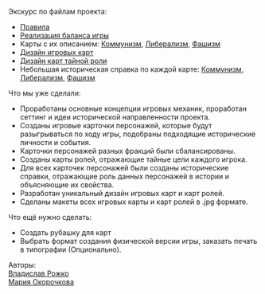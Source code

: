 Экскурс по файлам проекта:
- [Правила](https://github.com/paVlaDog/history/blob/master/notDRGHistory/Rules.md)
- [Реализация баланса игры](https://github.com/paVlaDog/history/blob/master/notDRGHistory/Balans.md)
- Карты с их описанием: [Коммунизм](https://github.com/paVlaDog/history/blob/master/notDRGHistory/K.md), [Либерализм](https://github.com/paVlaDog/history/blob/master/notDRGHistory/L.md), [Фашизм](https://github.com/paVlaDog/history/blob/master/notDRGHistory/F.md)
- [Дизайн игровых карт](https://github.com/paVlaDog/history/blob/master/notDRGHistory/cards)
- [Дизайн карт тайной роли](https://github.com/paVlaDog/history/blob/master/notDRGHistory/rolesCards)
- Небольшая историческая справка по каждой карте: [Коммунизм](https://github.com/paVlaDog/history/blob/master/notDRGHistory/Knotes.md), [Либерализм](https://github.com/paVlaDog/history/blob/master/notDRGHistory/Lnotes.md), [Фашизм](https://github.com/paVlaDog/history/blob/master/notDRGHistory/Fnotes.md)


Что мы уже сделали:
- Проработаны основные концепции игровых механик, проработан сеттинг и идеи исторической направленности проекта.
- Созданы игровые карточки персонажей, которые будут разыгрываться по ходу игры, подобраны подходящие исторические личности и события.
- Карточки персонажей разных фракций были сбалансированы.
- Созданы карты ролей, отражающие тайные цели каждого игрока.
- Для всех карточек персонажей были созданы исторические справки, отражающие роль данных персонажей в истории и объясняющие их свойства.
- Разработан уникальный дизайн игровых карт и карт ролей.
- Сделаны макеты всех игровых карты и карт ролей в .jpg формате.

Что ещё нужно сделать:
- Создать рубашку для карт
- Выбрать формат создания физической версии игры, заказать печать в типографии (Опционально).

<!-- От нас:

Делать игру нам нравится, получется интересно. Много приходится работать с информацией, поэтому и занния свои пополняем. Кончено, легче всего было работать с карточками Ф (зло запоминается больше всего, конечно). С карточками Л приходит гораздо меньше идей( Например, в каждой фракции есть карта воина армии (К - Красноармеец, Ф - Боец вермахта), а для Л мы пока придумали карту "Королевская армия", ссылаясь на Британскую армию, но это, конечно, ощущается "слабее", чем упоминание Карсной армии и Вермахта. Если у вас будет идея, чем можно заменить карту воина Армии в Л, пожалуйста, поделитесь с нами. 

Мы очень будем ждать от вас отзыв и критику об игре. -->

Авторы:     
[Владислав Рожко](https://t.me/bonhcbeta)     
[Мария Окорочкова](https://t.me/maladetska)
